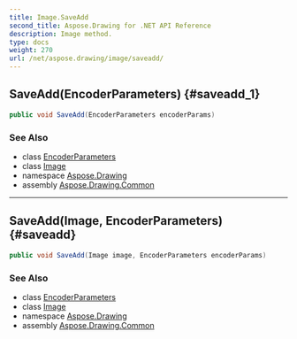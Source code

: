 ```yaml
---
title: Image.SaveAdd
second_title: Aspose.Drawing for .NET API Reference
description: Image method. 
type: docs
weight: 270
url: /net/aspose.drawing/image/saveadd/
---
```

## SaveAdd(EncoderParameters) {#saveadd_1}

```csharp
public void SaveAdd(EncoderParameters encoderParams)
```

### See Also

* class [EncoderParameters](../../../aspose.drawing.imaging/encoderparameters/)
* class [Image](../)
* namespace [Aspose.Drawing](../../image/)
* assembly [Aspose.Drawing.Common](../../../)

---

## SaveAdd(Image, EncoderParameters) {#saveadd}

```csharp
public void SaveAdd(Image image, EncoderParameters encoderParams)
```

### See Also

* class [EncoderParameters](../../../aspose.drawing.imaging/encoderparameters/)
* class [Image](../)
* namespace [Aspose.Drawing](../../image/)
* assembly [Aspose.Drawing.Common](../../../)


